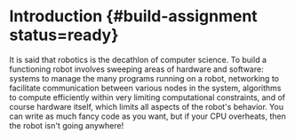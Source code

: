 # Introduction {#build-assignment status=ready}

It is said that robotics is the decathlon of computer science. To build a
functioning robot involves sweeping areas of hardware and software: systems
to manage the many programs running on a robot, networking to facilitate
communication between various nodes in the system, algorithms to compute
efficiently within very limiting computational constraints, and of course
hardware itself, which limits all aspects of the robot's behavior. You can write
as much fancy code as you want, but if your CPU overheats, then the robot isn't
going anywhere!
